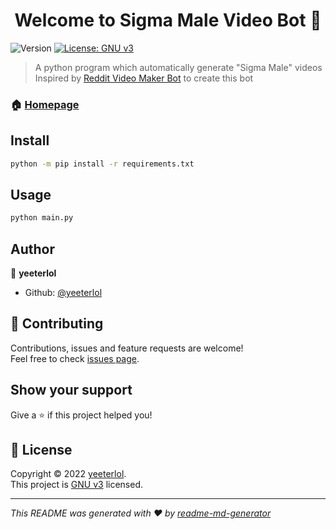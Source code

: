 <h1 align="center">Welcome to Sigma Male Video Bot 👋</h1>
<p>
  <img alt="Version" src="https://img.shields.io/badge/version-1.0.0-blue.svg?cacheSeconds=2592000" />
  <a href="https://github.com/yeeterlol/SigmaMaleVideoBot/blob/main/LICENSE" target="_blank">
    <img alt="License: GNU v3" src="https://img.shields.io/badge/License-GNU v3-yellow.svg" />
  </a>
</p>

> A python program which automatically generate &#34;Sigma Male&#34; videos
> Inspired by [Reddit Video Maker Bot](https://github.com/elebumm/RedditVideoMakerBot) to create this bot

### 🏠 [Homepage](https://github.com/yeeterlol/SigmaMaleVideoBot)

## Install

```sh
python -m pip install -r requirements.txt
```

## Usage

```sh
python main.py
```

## Author

👤 **yeeterlol**

* Github: [@yeeterlol](https://github.com/yeeterlol)

## 🤝 Contributing

Contributions, issues and feature requests are welcome!<br />Feel free to check [issues page](https://github.com/yeeterlol/SigmaMaleVideoBot/issues). 

## Show your support

Give a ⭐️ if this project helped you!

## 📝 License

Copyright © 2022 [yeeterlol](https://github.com/yeeterlol).<br />
This project is [GNU v3](https://github.com/yeeterlol/SigmaMaleVideoBot/blob/main/LICENSE) licensed.

***
_This README was generated with ❤️ by [readme-md-generator](https://github.com/kefranabg/readme-md-generator)_
